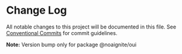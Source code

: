# Change Log

All notable changes to this project will be documented in this file.
See [Conventional Commits](https://conventionalcommits.org) for commit guidelines.



**Note:** Version bump only for package @noaignite/oui
